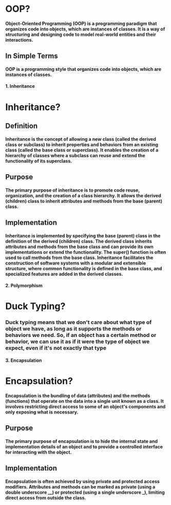 # OOP?

#### Object-Oriented Programming (OOP) is a programming paradigm that organizes code into objects, which are instances of classes. It is a way of structuring and designing code to model real-world entities and their interactions.

## In Simple Terms

#### OOP is a programming style that organizes code into objects, which are instances of classes.

#### 1. Inheritance
# Inheritance?

## Definition

#### Inheritance is the concept of allowing a new class (called the derived class or subclass) to inherit properties and behaviors from an existing class (called the base class or superclass). It enables the creation of a hierarchy of classes where a subclass can reuse and extend the functionality of its superclass.

## Purpose

#### The primary purpose of inheritance is to promote code reuse, organization, and the creation of a class hierarchy. It allows the derived (children) class to inherit attributes and methods from the base (parent) class.

## Implementation

#### Inheritance is implemented by specifying the base (parent) class in the definition of the derived (children) class. The derived class inherits attributes and methods from the base class and can provide its own implementations or extend the functionality. The super() function is often used to call methods from the base class. Inheritance facilitates the construction of software systems with a modular and extensible structure, where common functionality is defined in the base class, and specialized features are added in the derived classes.


#### 2. Polymorphism
# Duck Typing?

### Duck typing means that we don't care about what type of object we have, as long as it supports the methods or behaviors we need. So, if an object has a certain method or behavior, we can use it as if it were the type of object we expect, even if it's not exactly that type

#### 3. Encapsulation

# Encapsulation?

#### Encapsulation is the bundling of data (attributes) and the methods (functions) that operate on the data into a single unit known as a class. It involves restricting direct access to some of an object's components and only exposing what is necessary.

## Purpose

#### The primary purpose of encapsulation is to hide the internal state and implementation details of an object and to provide a controlled interface for interacting with the object.

## Implementation

#### Encapsulation is often achieved by using private and protected access modifiers. Attributes and methods can be marked as private (using a double underscore \__) or protected (using a single underscore _), limiting direct access from outside the class.